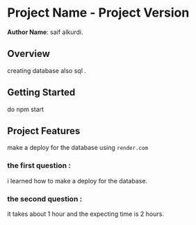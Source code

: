 # Project Name - Project Version

**Author Name**: saif alkurdi.

## Overview
creating database also sql .
## Getting Started
do npm start

## Project Features
make a deploy for the database using `render.com`

### the first question : 
i learned how to make a deploy for the database.

### the second question :
it takes about 1 hour and the expecting time is 2 hours.
